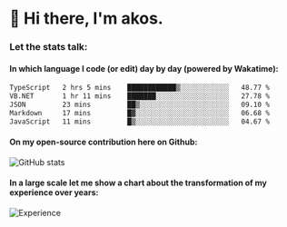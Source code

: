# 👋 Hi there, I'm akos. 


### Let the stats talk:


#### In which language I code (or edit) day by day (powered by Wakatime): 

<!--START_SECTION:waka-->

```txt
TypeScript   2 hrs 5 mins    ████████████▒░░░░░░░░░░░░   48.77 %
VB.NET       1 hr 11 mins    ███████░░░░░░░░░░░░░░░░░░   27.78 %
JSON         23 mins         ██▒░░░░░░░░░░░░░░░░░░░░░░   09.10 %
Markdown     17 mins         █▓░░░░░░░░░░░░░░░░░░░░░░░   06.68 %
JavaScript   11 mins         █▒░░░░░░░░░░░░░░░░░░░░░░░   04.67 %
```

<!--END_SECTION:waka-->

#### On my open-source contribution here on Github:
 
![GitHub stats](https://github-readme-stats.vercel.app/api?username=akosbalasko)

#### In a large scale let me show a chart about the transformation of my experience over years:   

![Experience](https://cr-skills-chart-widget.azurewebsites.net/api/api?username=akosbalasko)
